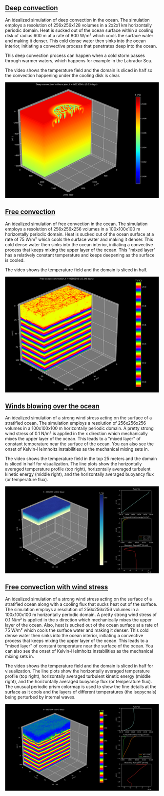 ## [Deep convection](https://www.youtube.com/watch?v=kpUrxnKKMjI)
An idealized simulation of deep convection in the ocean. The simulation employs a resolution of 256x256x128 volumes in
a 2x2x1 km horizontally periodic domain. Heat is sucked out of the ocean surface within a cooling disk of radius 600 m
at a rate of 800 W/m² which cools the surface water and making it denser. This cold dense water then sinks into the
ocean interior, initiating a convective process that penetrates deep into the ocean.

This deep convection process can happen when a cold storm passes through warmer waters, which happens for example in
the Labrador Sea.

The video shows the temperature field and the domain is sliced in half so the convection happening under the cooling
disk is clear.

[![Watch deep convection in action](https://raw.githubusercontent.com/ali-ramadhan/ali-ramadhan.Github.io/master/img/surface_temp_3d_00130_halfsize.png)](https://www.youtube.com/watch?v=kpUrxnKKMjI)


## [Free convection](https://www.youtube.com/watch?v=yq4op9h3xcU)
An idealized simulation of free convection in the ocean. The simulation employs a resolution of 256x256x256 volumes in
a 100x100x100 m horizontally periodic domain. Heat is sucked out of the ocean surface at a rate of 75 W/m² which cools
the surface water and making it denser. This cold dense water then sinks into the ocean interior, initiating a
convective process that keeps mixing the upper layer of the ocean. This "mixed layer" has a relatively constant
temperature and keeps deepening as the surface is cooled.

The video shows the temperature field and the domain is sliced in half.

[![Watch free convection in action](https://raw.githubusercontent.com/ali-ramadhan/ali-ramadhan.Github.io/master/img/free_convection_0956.png)](https://www.youtube.com/watch?v=yq4op9h3xcU)


## [Winds blowing over the ocean](https://www.youtube.com/watch?v=IRncfbvuiy8)
An idealized simulation of a strong wind stress acting on the surface of a stratified ocean. The simulation employs a
resolution of 256x256x256 volumes in a 100x100x100 m horizontally periodic domain. A pretty strong wind stress of
0.1 N/m² is applied in the x direction which mechanically mixes the upper layer of the ocean. This leads to a "mixed
layer" of constant temperature near the surface of the ocean. You can also see the onset of Kelvin-Helmholtz
instabilities as the mechanical mixing sets in.

The video shows the temperature field in the top 25 meters and the domain is sliced in half for visualization. The line
plots show the horizontally averaged temperature profile (top right), horizontally averaged turbulent kinetic energy
(middle right), and the horizontally averaged buoyancy flux (or temperature flux).

[![Watch winds blowing over the ocean](https://raw.githubusercontent.com/ali-ramadhan/ali-ramadhan.Github.io/master/img/wind_stress_0400.png)](https://www.youtube.com/watch?v=IRncfbvuiy8)


## [Free convection with wind stress](https://www.youtube.com/watch?v=ob6OMQgPfI4)
An idealized simulation of a strong wind stress acting on the surface of a stratified ocean along with a cooling flux
that sucks heat out of the surface. The simulation employs a resolution of 256x256x256 volumes in a 100x100x100 m
horizontally periodic domain. A pretty strong wind stress of 0.1 N/m² is applied in the x direction which mechanically
mixes the upper layer of the ocean. Also, heat is sucked out of the ocean surface at a rate of 75 W/m² which cools the
surface water and making it denser. This cold dense water then sinks into the ocean interior, initiating a convective
process that keeps mixing the upper layer of the ocean. This leads to a "mixed layer" of constant temperature near the
surface of the ocean. You can also see the onset of Kelvin-Helmholtz instabilities as the mechanical mixing sets in.

The video shows the temperature field and the domain is sliced in half for visualization. The line plots show the
horizontally averaged temperature profile (top right), horizontally averaged turbulent kinetic energy (middle right),
and the horizontally averaged buoyancy flux (or temperature flux). The unusual periodic prism colormap is used to show
the fine details at the surface as it cools and the layers of different temperatures (the isopycnals) being perturbed
by internal waves.

[![Watch free convection with wind stress in action](https://raw.githubusercontent.com/ali-ramadhan/ali-ramadhan.Github.io/master/img/wind_stress_unstable_7500.png)](https://www.youtube.com/watch?v=ob6OMQgPfI4)

